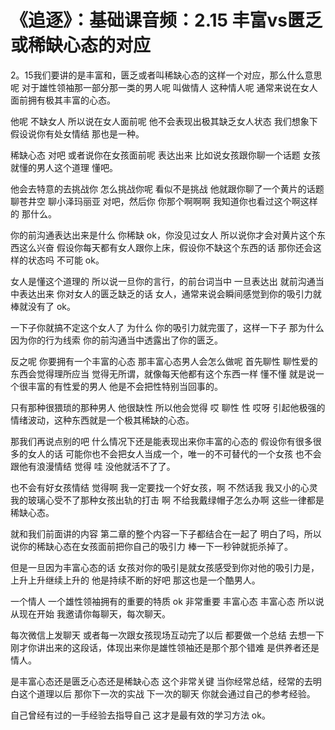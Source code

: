 # 《追逐》：基础课音频：2.15 丰富vs匮乏或稀缺心态的对应

2。15我们要讲的是丰富和，匮乏或者叫稀缺心态的这样一个对应，那么什么意思呢 对于雄性领袖那一部分那一类的男人呢 叫做情人 这种情人呢 通常来说在女人面前拥有极其丰富的心态。

他呢 不缺女人 所以说在女人面前呢 他不会表现出极其缺乏女人状态 我们想象下 假设说你有处女情结 那也是一种。

稀缺心态 对吧 或者说你在女孩面前呢 表达出来 比如说女孩跟你聊一个话题 女孩就懂的男人这个道理 懂吧。

他会去特意的去挑战你 怎么挑战你呢 看似不是挑战 他就跟你聊了一个黄片的话题 聊苍井空 聊小泽玛丽亚 对吧，然后你 你那个啊啊啊 我知道你也看过这个啊这样的 那什么。

你的前沟通表达出来是什么 你稀缺 ok，你没见过女人 所以说你才会对黄片这个东西这么兴奋 假设你每天都有女人跟你上床，假设你不缺这个东西的话 那你还会这样的状态吗 不可能 ok。

女人是懂这个道理的 所以说一旦你的言行，的前台词当中 一旦表达出 就前沟通当中表达出来 你对女人的匮乏缺乏的话 女人，通常来说会瞬间感觉到你的吸引力就棒就没有了 ok。

一下子你就搞不定这个女人了 为什么 你的吸引力就完蛋了，这样一下子 那为什么 因为你的行为线索 你的前沟通当中透露出了你的匮乏。

反之呢 你要拥有一个丰富的心态 那丰富心态男人会怎么做呢 首先聊性 聊性爱的东西会觉得理所应当 觉得无所谓，就像每天他都有这个东西一样 懂不懂 就是说一个很丰富的有性爱的男人 他是不会把性特别当回事的。

只有那种很猥琐的那种男人 他很缺性 所以他会觉得 哎 聊性 性 哎呀 引起他极强的情绪波动，这种东西就是一个极其稀缺的心态。

那我们再说点别的吧 什么情况下还是能表现出来你丰富的心态的 假设你有很多很多的女人的话 可能你也不会把女人当成一个，唯一的不可替代的一个女孩 也不会跟他有浪漫情结 觉得 哇 没他就活不了了。

也不会有好女孩情结 觉得啊 我一定要找一个好女孩，啊 不然话我 我又小的心灵 我的玻璃心受不了那种女孩出轨的打击 啊 不给我戴绿帽子怎么办啊 这些一律都是稀缺心态。

就和我们前面讲的内容 第二章的整个内容一下子都结合在一起了 明白了吗，所以说你的稀缺心态在女孩面前把你自己的吸引力 棒一下一秒钟就扼杀掉了。

但是一旦因为丰富心态的话 女孩对你的吸引是就女孩感受到你对他的吸引力是，上升上升继续上升的 他是持续不断的好吧 那这也是一个酷男人。

一个情人 一个雄性领袖拥有的重要的特质 ok 非常重要 丰富心态 丰富心态 所以说从现在开始 我邀请你每聊天，每次聊天。

每次微信上发聊天 或者每一次跟女孩现场互动完了以后 都要做一个总结 去想一下 刚才你讲出来的这段话，体现出来你是雄性领袖还是那个那个错难 是供养者还是情人。

是丰富心态还是匮乏心态还是稀缺心态 这个非常关键 当你经常总结，经常的去明白这个道理以后 那你下一次的实战 下一次的聊天 你就会通过自己的参考经验。

自己曾经有过的一手经验去指导自己 这才是最有效的学习方法 ok。